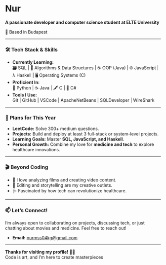 # Nur 

**A passionate developer and computer science student at ELTE University**  

📍 Based in Budapest 

---

### 🛠️ **Tech Stack & Skills**  
- **Currently Learning:**  
  🗃️ SQL | 🧠 Algorithms & Data Structures | ☕ OOP (Java) | 🌐 JavaScript | λ Haskell | 🖥️ Operating Systems (C)  
- **Proficient In:**  
  🐍 Python | ☕ Java | 🖋️ C | 🔧 C#  
- **Tools I Use:**  
  Git | GitHub | VSCode | ApacheNetBeans | SQLDeveloper | WireShark

---

### 📅 **Plans for This Year**  
- **LeetCode:** Solve 300+ medium questions.  
- **Projects:** Build and deploy at least 3 full-stack or system-level projects.  
- **Learning Goals:** Master **SQL, JavaScript, and Haskell**.  
- **Personal Growth:** Combine my love for **medicine and tech** to explore healthcare innovations.  

---

### 🎬 **Beyond Coding**  
- 🍿 I love analyzing films and creating video content.  
- 🎥 Editing and storytelling are my creative outlets.  
- 🩺 Fascinated by how tech can revolutionize healthcare.  

---

### 📫 **Let’s Connect!**  
I’m always open to collaborating on projects, discussing tech, or just chatting about movies and medicine. Feel free to reach out!  

- **Email:** nurmss04kg@gmail.com    

---

**Thanks for visiting my profile!** 👨‍💻  
Code is art, and I’m here to create masterpieces

